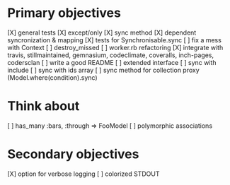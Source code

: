 Primary objectives
======================================
[X] general tests
[X] except/only
[X] sync method
[X] dependent syncronization & mapping
[X] tests for Synchronisable.sync
[ ] fix a mess with Context
[ ] destroy_missed
[ ] worker.rb refactoring
[X] integrate with travis, stillmaintained, gemnasium,
    codeclimate, coveralls, inch-pages, codersclan
[ ] write a good README
[ ] extended interface
  [ ] sync with include
  [ ] sync with ids array
  [ ] sync method for collection proxy (Model.where(condition).sync)

Think about
======================================
[ ] has_many :bars, :through => FooModel
[ ] polymorphic associations

Secondary objectives
======================================
[X] option for verbose logging
[ ] colorized STDOUT
